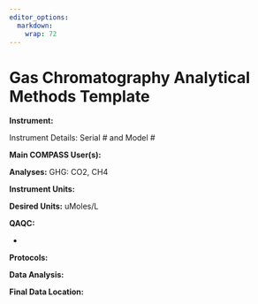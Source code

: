 ```yaml
---
editor_options: 
  markdown: 
    wrap: 72
---
```


# Gas Chromatography Analytical Methods Template

**Instrument:**

Instrument Details: Serial \# and Model \#

**Main COMPASS User(s):**

**Analyses:** GHG: CO2, CH4

**Instrument Units:**

**Desired Units:** uMoles/L

**QAQC:**

-   

**Protocols:**

**Data Analysis:**

**Final Data Location:**
